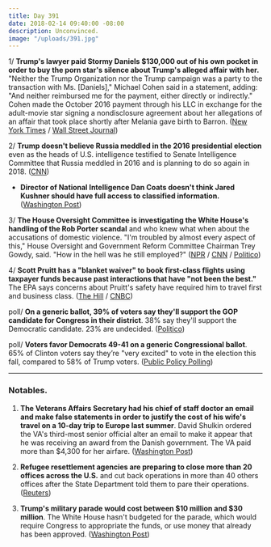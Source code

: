 ```yaml
---
title: Day 391
date: 2018-02-14 09:40:00 -08:00
description: Unconvinced.
image: "/uploads/391.jpg"
---
```


1/ **Trump's lawyer paid Stormy Daniels $130,000 out of his own pocket in order to buy the porn star's silence about Trump's alleged affair with her.** "Neither the Trump Organization nor the Trump campaign was a party to the transaction with Ms. \[Daniels\]," Michael Cohen said in a statement, adding: "And neither reimbursed me for the payment, either directly or indirectly." Cohen made the October 2016 payment through his LLC in exchange for the adult-movie star signing a nondisclosure agreement about her allegations of an affair that took place shortly after Melania gave birth to Barron. ([New York Times](https://www.nytimes.com/2018/02/13/us/politics/stormy-daniels-michael-cohen-trump.html) / [Wall Street Journal](https://www.wsj.com/articles/trump-lawyer-says-he-personally-paid-stormy-daniels-1518585093))

2/ **Trump doesn't believe Russia meddled in the 2016 presidential election** even as the heads of U.S. intelligence testified to Senate Intelligence Committee that Russia meddled in 2016 and is planning to do so again in 2018. ([CNN](https://www.cnn.com/2018/02/13/politics/trump-unconvinced-russia-meddled-election/index.html))

* **Director of National Intelligence Dan Coats doesn't think Jared Kushner should have full access to classified information.** ([Washington Post](https://www.washingtonpost.com/news/the-fix/wp/2018/02/13/the-head-of-u-s-intelligence-suggests-jared-kushner-shouldnt-have-full-access-to-classified-info/?utm_term=.8bafb9117513))

3/ **The House Oversight Committee is investigating the White House's handling of the Rob Porter scandal** and who knew what when about the accusations of domestic violence. "I'm troubled by almost every aspect of this," House Oversight and Government Reform Committee Chairman Trey Gowdy, said. "How in the hell was he still employed?" ([NPR](https://www.npr.org/2018/02/14/585725682/house-republicans-open-investigation-into-white-house-handling-of-porter-scandal) / [CNN](https://www.cnn.com/2018/02/14/politics/trey-gowdy-rob-porter-investigation-cnntv/index.html) / [Politico](https://www.politico.com/story/2018/02/14/gowdy-cnn-407923))

4/ **Scott Pruitt has a "blanket waiver" to book first-class flights using taxpayer funds because past interactions that have "not been the best."** The EPA says concerns about Pruitt's safety have required him to travel first and business class. ([The Hill](http://thehill.com/policy/energy-environment/373811-pruitt-coach-travel-yielded-interactions-that-were-not-the-best) / [CNBC](https://www.cnbc.com/2018/02/14/epa-stresses-security-concerns-amid-scrutiny-of-pruitts-pricey-travel.html))

poll/ **On a generic ballot, 39% of voters say they'll support the GOP candidate for Congress in their district**. 38% say they'll support the Democratic candidate. 23% are undecided. ([Politico](https://www.politico.com/story/2018/02/14/trump-polling-democrats-republicans-407315))

poll/ **Voters favor Democrats 49-41 on a generic Congressional ballot**. 65% of Clinton voters say they’re "very excited" to vote in the election this fall, compared to 58% of Trump voters. ([Public Policy Polling](https://www.publicpolicypolling.com/polls/democrats-lead-8-points-generic-house-ballot-nationally/))

---

### Notables. 

1. **The Veterans Affairs Secretary had his chief of staff doctor an email and make false statements in order to justify the cost of his wife's travel on a 10-day trip to Europe last summer**. David Shulkin ordered the VA's third-most senior official alter an email to make it appear that he was receiving an award from the Danish government. The VA paid more than $4,300 for her airfare. ([Washington Post](https://www.washingtonpost.com/politics/veterans-affairs-chief-shulkin-staff-misled-ethics-officials-about-european-trip-report-finds/2018/02/14/f7fbc020-0c3a-11e8-8b0d-891602206fb7_story.html))

2. **Refugee resettlement agencies are preparing to close more than 20 offices across the U.S.** and cut back operations in more than 40 others offices after the State Department told them to pare their operations. ([Reuters](https://www.reuters.com/article/us-usa-immigration-refugees-exclusive/exclusive-dozens-of-refugee-resettlement-offices-to-close-as-trump-downsizes-program-idUSKCN1FY1EJ))

3. **Trump's military parade would cost between $10 million and $30 million**. The White House hasn't budgeted for the parade, which would require Congress to appropriate the funds, or use money that already has been approved. ([Washington Post](https://www.washingtonpost.com/news/business/wp/2018/02/14/trumps-military-parade-would-cost-between-10-million-and-30-million-white-house-budget-director-says/))

